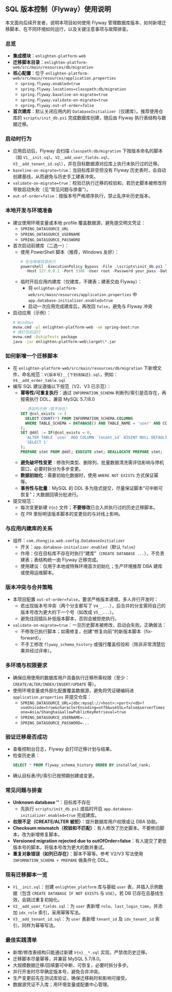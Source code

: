 ## SQL 版本控制（Flyway）使用说明

本文面向后续开发者，说明本项目如何使用 Flyway 管理数据库版本、如何新增迁移脚本、在不同环境如何运行，以及关键注意事项与故障排查。

### 总览
- **集成模块**：`enlighten-platform-web`
- **迁移脚本目录**：`enlighten-platform-web/src/main/resources/db/migration`
- **核心配置**：位于 `enlighten-platform-web/src/main/resources/application.properties`
  - `spring.flyway.enabled=true`
  - `spring.flyway.locations=classpath:db/migration`
  - `spring.flyway.baseline-on-migrate=true`
  - `spring.flyway.validate-on-migrate=true`
  - `spring.flyway.out-of-order=false`
- **首次建库**：默认关闭应用内的 `DatabaseInitializer`（仅建库）。推荐使用仓库的 `scripts/init_db.ps1` 完成数据库创建，随后由 Flyway 执行表结构与数据迁移。

### 启动时行为
- 应用启动后，Flyway 会扫描 `classpath:db/migration` 下按版本命名的脚本（如 `V1__init.sql`、`V2__add_user_fields.sql`、`V3__add_tenant_id.sql`），并在目标数据源对应库上执行未执行过的迁移。
- `baseline-on-migrate=true`：当目标库非空但没有 Flyway 历史表时，会自动创建基线，从而避免与历史手工建表冲突。
- `validate-on-migrate=true`：校验已执行迁移的校验和，若历史脚本被修改将导致启动失败（见“常见问题与排查”）。
- `out-of-order=false`：按版本号严格顺序执行，禁止乱序补历史版本。

### 本地开发与环境准备
- 建议使用环境变量或本地 profile 覆盖数据源，避免提交明文凭证：
  - `SPRING_DATASOURCE_URL`
  - `SPRING_DATASOURCE_USERNAME`
  - `SPRING_DATASOURCE_PASSWORD`
- 首次启动前建库（二选一）：
  - 使用 PowerShell 脚本（推荐，Windows 友好）：
    ```powershell
    # 在仓库根目录执行
    powershell -ExecutionPolicy Bypass -File .\scripts\init_db.ps1 `
      -Host 127.0.0.1 -Port 3306 -User root -Password your_pass -Database enlighten_platform
    ```
  - 临时开启应用内建库（仅建库，不建表；建表交由 Flyway）：
    - 将 `enlighten-platform-web/src/main/resources/application.properties` 中 `app.database-initializer.enabled=true`
    - 启动一次应用完成建库后，再改回 `false`，避免与 Flyway 冲突
- 启动应用（示例）：
  ```bash
  # Windows
  mvnw.cmd -pl enlighten-platform-web -am spring-boot:run
  # 或打包后运行
  mvnw.cmd -DskipTests package
  java -jar enlighten-platform-web\target\*.jar
  ```

### 如何新增一个迁移脚本
- 在 `enlighten-platform-web/src/main/resources/db/migration` 下新增文件，命名规范：`V{版本号}__{下划线描述}.sql`，例如：`V4__add_order_table.sql`
- 编写 SQL 建议遵循以下规范（V2、V3 已示范）：
  - **幂等性/可重复执行**：通过 `INFORMATION_SCHEMA` 判断列/索引是否存在，再按需执行 DDL，兼容 MySQL 5.7/8.0
    ```sql
    -- 添加列示例（若不存在）
    SET @col_exists := (
      SELECT COUNT(*) FROM INFORMATION_SCHEMA.COLUMNS
      WHERE TABLE_SCHEMA = DATABASE() AND TABLE_NAME = 'user' AND COLUMN_NAME = 'tenant_id'
    );
    SET @ddl := IF(@col_exists = 0,
      'ALTER TABLE `user` ADD COLUMN `tenant_id` BIGINT NULL DEFAULT NULL COMMENT ''租户ID''',
      'SELECT 1'
    );
    PREPARE stmt FROM @ddl; EXECUTE stmt; DEALLOCATE PREPARE stmt;
    ```
  - **避免破坏性变更**：修改列类型、删除列、批量数据清洗需评估影响与停机窗口，必要时拆分为多步变更。
  - **数据初始化**：需要初始化数据时，使用 `WHERE NOT EXISTS` 方式保证幂等。
  - **事务性与批量**：MySQL 的 DDL 多为隐式提交，尽量保证脚本“可中断可恢复”；大数据回填分批进行。
- 提交规范：
  - 每次变更新建 `V{n}` 文件；**不要修改**已合入并执行过的历史迁移脚本。
  - 在 PR 里标明该版本脚本的变更目的与对线上影响。

### 与应用内建库的关系
- 组件：`com.zhongjia.web.config.DatabaseInitializer`
  - 开关：`app.database-initializer.enabled`（默认 `false`）
  - 作用：仅在目标库不存在时执行“建库”（`CREATE DATABASE ...`），不负责建表；表结构统一由 Flyway 迁移完成。
  - 使用建议：仅用于本地或特殊环境首次初始化；生产环境推荐 DBA 建库或使用运维脚本。

### 版本冲突与合并策略
- 本项目配置 `out-of-order=false`，要求严格版本递增。多人并行开发时：
  - 若出现版本号冲突（两个分支都写了 `V4__...`），后合并的分支需将自己的版本号改为更大的下一个号（如改成 `V5__...`）。
  - 避免往回插队补低版本脚本，否则会被拒绝执行。
- `validate-on-migrate=true`：一旦历史脚本被修改，启动会失败。正确做法：
  - 不修改已执行脚本；如需修复，创建“修复向前”的新版本脚本（fix-forward）。
  - 不手工修改 `flyway_schema_history` 或强行覆盖校验和（除非非常清楚后果并经过评审）。

### 多环境与权限要求
- 确保应用使用的数据库用户具备执行迁移所需权限（至少：`CREATE/ALTER/INDEX/INSERT/UPDATE` 等）。
- 使用环境变量或外部化配置覆盖数据源，避免将凭证硬编码进 `application.properties` 并提交仓库：
  - `SPRING_DATASOURCE_URL=jdbc:mysql://<host>:<port>/<db>?useUnicode=true&characterEncoding=utf8&useSSL=false&serverTimezone=Asia/Shanghai&allowPublicKeyRetrieval=true`
  - `SPRING_DATASOURCE_USERNAME=...`
  - `SPRING_DATASOURCE_PASSWORD=...`

### 验证迁移是否成功
- 查看控制台日志，Flyway 会打印迁移计划与结果。
- 检查历史表：
  ```sql
  SELECT * FROM flyway_schema_history ORDER BY installed_rank;
  ```
- 确认目标表/列/索引已按预期创建或变更。

### 常见问题与排查
- **Unknown database '<db>'**：目标库不存在
  - 先执行 `scripts/init_db.ps1` 或临时开启 `app.database-initializer.enabled=true` 完成建库。
- **权限不足（CREATE/ALTER 被拒）**：提升数据库用户权限或让 DBA 协助。
- **Checksum mismatch（校验和不匹配）**：有人修改了历史脚本。不要修旧脚本，改为新增修复脚本。
- **Versioned migration rejected due to outOfOrder=false**：有人提交了更低版本号的脚本。将版本号改为更大的数并重试。
- **重复对象错误（如列已存在）**：脚本不幂等。参考 V2/V3 写法使用 `INFORMATION_SCHEMA + PREPARE` 做条件化 DDL。

### 现有迁移脚本一览
- `V1__init.sql`：创建 `enlighten_platform` 库与基础 `user` 表，并插入示例数据（包含 `CREATE DATABASE IF NOT EXISTS` 与 `USE`）。若 DB 已存在且基线生效，会跳过重复初始化。
- `V2__add_user_fields.sql`：为 `user` 表新增 `role`、`last_login_time`，并添加 `idx_role` 索引，采用幂等写法。
- `V3__add_tenant_id.sql`：为 `user` 表新增 `tenant_id` 及 `idx_tenant_id` 索引，同样为幂等写法。

### 最佳实践清单
- 新增/修改表结构只能通过新建 `V{n}__*.sql` 实现，严禁改历史迁移。
- 迁移脚本尽量幂等，并兼容 MySQL 5.7/8.0。
- 大规模数据迁移/回填要可中断、可恢复，必要时拆分多步。
- 并行开发时尽早确定版本号，避免合并冲突。
- 生产变更前先在测试库验证，确保迁移耗时和影响可接受。
- 数据源凭证不入库；用环境变量或配置中心管理。


